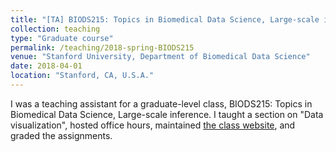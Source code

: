 ```yaml
---
title: "[TA] BIODS215: Topics in Biomedical Data Science, Large-scale inference"
collection: teaching
type: "Graduate course"
permalink: /teaching/2018-spring-BIODS215
venue: "Stanford University, Department of Biomedical Data Science"
date: 2018-04-01
location: "Stanford, CA, U.S.A."
---
```


I was a teaching assistant for a graduate-level class, BIODS215: Topics in Biomedical Data Science, Large-scale inference. I taught a section on "Data visualization", hosted office hours, maintained [the class website](https://biods215.github.io/class_website/2018.html), and graded the assignments.

